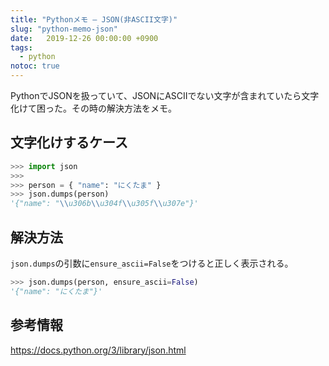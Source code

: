 ```yaml
---
title: "Pythonメモ – JSON(非ASCII文字)"
slug: "python-memo-json"
date:   2019-12-26 00:00:00 +0900
tags: 
  - python
notoc: true
---
```


PythonでJSONを扱っていて、JSONにASCIIでない文字が含まれていたら文字化けて困った。その時の解決方法をメモ。

## 文字化けするケース

```python
>>> import json
>>>
>>> person = { "name": "にくたま" }
>>> json.dumps(person)
'{"name": "\\u306b\\u304f\\u305f\\u307e"}'
```

## 解決方法

`json.dumps`の引数に`ensure_ascii=False`をつけると正しく表示される。

```python
>>> json.dumps(person, ensure_ascii=False)
'{"name": "にくたま"}'
```

## 参考情報

https://docs.python.org/3/library/json.html

